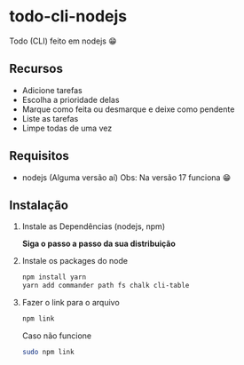 # todo-cli-nodejs
Todo (CLI) feito em nodejs 😁

## Recursos

* Adicione tarefas 
* Escolha a prioridade delas
* Marque como feita ou desmarque e deixe como pendente
* Liste as tarefas
* Limpe todas de uma vez

## Requisitos
* nodejs (Alguma versão aí)
Obs: Na versão 17 funciona 😁

## Instalação
1. Instale as Dependências (nodejs, npm)

    **Siga o passo a passo da sua distribuição**

2. Instale os packages do node     
    ``` bash
    npm install yarn 
    yarn add commander path fs chalk cli-table
    ```
3. Fazer o link para o arquivo
    ```bash
    npm link
    ```
    Caso não funcione 
    ```bash
    sudo npm link
    ```
     

 
    

